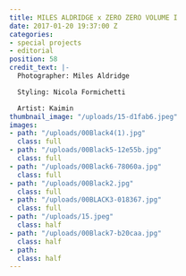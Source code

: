 ```yaml
---
title: MILES ALDRIDGE x ZERO ZERO VOLUME I
date: 2017-01-20 19:37:00 Z
categories:
- special projects
- editorial
position: 58
credit_text: |-
  Photographer: Miles Aldridge

  Styling: Nicola Formichetti

  Artist: Kaimin
thumbnail_image: "/uploads/15-d1fab6.jpeg"
images:
- path: "/uploads/00Black4(1).jpg"
  class: full
- path: "/uploads/00Black5-12e55b.jpg"
  class: full
- path: "/uploads/00Black6-78060a.jpg"
  class: full
- path: "/uploads/00Black2.jpg"
  class: full
- path: "/uploads/00BLACK3-018367.jpg"
  class: full
- path: "/uploads/15.jpeg"
  class: half
- path: "/uploads/00Black7-b20caa.jpg"
  class: half
- path: 
  class: half
---
```


